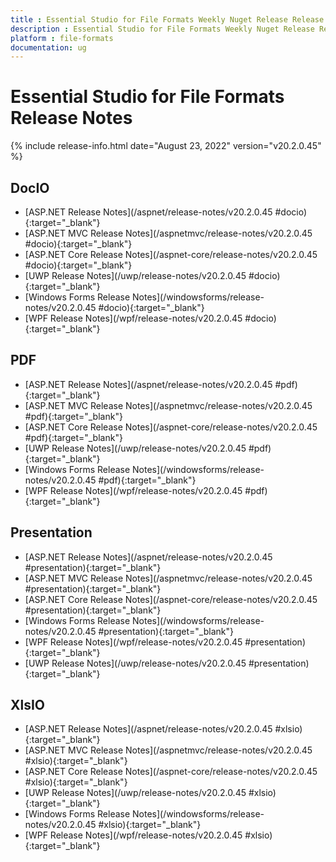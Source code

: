 ```yaml
---
title : Essential Studio for File Formats Weekly Nuget Release Release Notes  
description : Essential Studio for File Formats Weekly Nuget Release Release Notes  
platform : file-formats
documentation: ug
---
```


# Essential Studio for File Formats  Release Notes  

{% include release-info.html date="August 23, 2022" version="v20.2.0.45" %} 

## DocIO

* [ASP.NET Release Notes](/aspnet/release-notes/v20.2.0.45
#docio){:target="_blank"}
* [ASP.NET MVC Release Notes](/aspnetmvc/release-notes/v20.2.0.45
#docio){:target="_blank"}
* [ASP.NET Core Release Notes](/aspnet-core/release-notes/v20.2.0.45
#docio){:target="_blank"}
* [UWP Release Notes](/uwp/release-notes/v20.2.0.45
#docio){:target="_blank"}
* [Windows Forms Release Notes](/windowsforms/release-notes/v20.2.0.45
#docio){:target="_blank"}
* [WPF Release Notes](/wpf/release-notes/v20.2.0.45
#docio){:target="_blank"}


## PDF

* [ASP.NET Release Notes](/aspnet/release-notes/v20.2.0.45
#pdf){:target="_blank"}
* [ASP.NET MVC Release Notes](/aspnetmvc/release-notes/v20.2.0.45
#pdf){:target="_blank"}
* [ASP.NET Core Release Notes](/aspnet-core/release-notes/v20.2.0.45
#pdf){:target="_blank"}
* [UWP Release Notes](/uwp/release-notes/v20.2.0.45
#pdf){:target="_blank"}
* [Windows Forms Release Notes](/windowsforms/release-notes/v20.2.0.45
#pdf){:target="_blank"}
* [WPF Release Notes](/wpf/release-notes/v20.2.0.45
#pdf){:target="_blank"}


## Presentation

* [ASP.NET Release Notes](/aspnet/release-notes/v20.2.0.45
#presentation){:target="_blank"}
* [ASP.NET MVC Release Notes](/aspnetmvc/release-notes/v20.2.0.45
#presentation){:target="_blank"}
* [ASP.NET Core Release Notes](/aspnet-core/release-notes/v20.2.0.45
#presentation){:target="_blank"}
* [Windows Forms Release Notes](/windowsforms/release-notes/v20.2.0.45
#presentation){:target="_blank"}
* [WPF Release Notes](/wpf/release-notes/v20.2.0.45
#presentation){:target="_blank"}
* [UWP Release Notes](/uwp/release-notes/v20.2.0.45
#presentation){:target="_blank"}


## XlsIO

* [ASP.NET Release Notes](/aspnet/release-notes/v20.2.0.45
#xlsio){:target="_blank"}
* [ASP.NET MVC Release Notes](/aspnetmvc/release-notes/v20.2.0.45
#xlsio){:target="_blank"}
* [ASP.NET Core Release Notes](/aspnet-core/release-notes/v20.2.0.45
#xlsio){:target="_blank"}
* [UWP Release Notes](/uwp/release-notes/v20.2.0.45
#xlsio){:target="_blank"}
* [Windows Forms Release Notes](/windowsforms/release-notes/v20.2.0.45
#xlsio){:target="_blank"}
* [WPF Release Notes](/wpf/release-notes/v20.2.0.45
#xlsio){:target="_blank"}